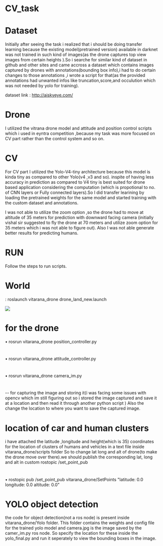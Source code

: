 # CV_task
# Dataset
Initially after seeing the task i realized that i should be doing transfer learning because the existing model(pretrained version) available in darknet was not trained in such kind of images(as the drone captures top view images from certain heights ).So i searche for similar kind of dataset in github and other sites and came accross a dataset which contains images captured by drones with annotations(bounding box info),i had to do certain changes to those annotations ,i wrote a  script for that(as the provided annotations had unwanted infos like truncation,score,and occulution which was not needed by yolo for training).

dataset link : http://aiskyeye.com/
# Drone
I utilized the vitrana drone model and attitude and position control scripts which i used in eyntra competition ,because my task was more focused on CV part rather than the control system and so on.
# CV
For CV part I utilized the Yolo-V4-tiny architecture because this model is kinda tiny as compared to other Yolo(v4 ,v3 and so). inspite of having less accuracy in prediction as compared to V4 tiny is best suited for drone based application considering the computation (which is propotional to no. of CNN layers or Fully connected layers).So I did transfer learining by loading the pretrained weights for the same model and started training with the custom dataset and annotations.

I was not able to utilize the zoom option ,so the drone had to move at altitude of 35 meters for prediction with downward facing camera (initially vishal sir suggested to fly the drone at 70 meters and utilize zoom option for 35 meters which i was not able to figure out).
Also I  was not able generate better results for predicting humans. 


# RUN
Follow the steps to run scripts. 

# World
: roslaunch vitarana_drone drone_land_new.launch

![](bot%20images/side.jpeg)
# for the drone 
 • rosrun vitarana_drone position_controller.py
#
 • rosrun vitarana_drone attitude_controller.py
#
 • rosrun vitarana_drone camera_im.py      
 #
 -- for capturing the image and storing it(i was facing some issues with opencv which im still figuring out so i stored the image captured and save it at a location and then read it through another python script )
Also the change the location to where you want to save the captured image.

# location of car and human clusters 
i have attached the latitude ,longitude and height(which is 35) coordinates for the location of clusters of humans and vehicles in a text file inside vitarana_drone/scripts folder
So to change lat long and alt of drone(to make the drone move over there).we should publish the corresponding lat, long and alt in custom rostopic /set_point_pub
#
• rostopic pub /set_point_pub vitarana_drone/SetPoints "latitude: 0.0          
longitude: 0.0
altitude: 0.0" 
#

# YOLO object detection

the code for object detection(not a ros node) is present inside vitarana_drone/Yolo folder. 
This folder contains the weights and config file for the trained yolo model and camera.jpg is the image saved by the camer_im.py ros node. 
So specify the location for these inside the yolo_final.py and run it seperately to view the bounding boxes in the image. 





